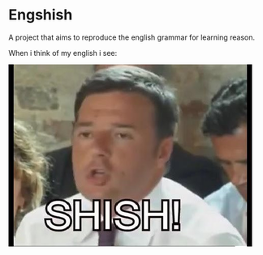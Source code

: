 # Engshish

A project that aims to reproduce the english grammar for learning reason.

When i think of my english i see:

![perfect english](/shish.jpg)
